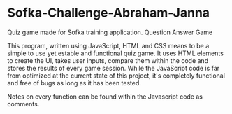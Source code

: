 # Sofka-Challenge-Abraham-Janna
Quiz game made for Sofka training application.
Question Answer Game

This program, written using JavaScript, HTML and CSS means to be a simple to use yet estable and functional quiz game.
It uses HTML elements to create the UI, takes user inputs, compare them within the code and stores the results of every game session.
While the JavaScript code is far from optimized at the current state of this project, it's completely functional and free of bugs as long as it has been tested.

Notes on every function can be found within the Javascript code as comments.
